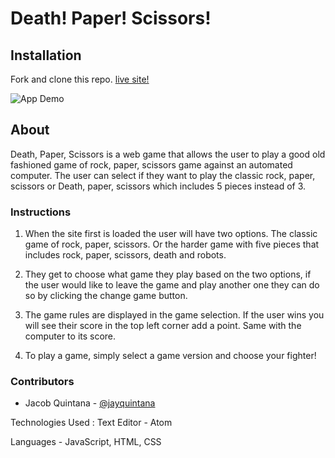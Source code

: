 # Death! Paper! Scissors!

## Installation
Fork and clone this repo. 
[live site!]( https://jayquintana.github.io/death-paper-scissors/)

![App Demo](https://github.com/Jayquintana/death-paper-scissors/blob/main/assets/death%2Cpaper%2Cscissors.gif)

## About
Death, Paper, Scissors is a web game that allows the user to play a good old fashioned game of rock, paper, scissors game against an automated computer. The user can select if they want to play the classic rock, paper, scissors or Death, paper, scissors which includes 5 pieces instead of 3.

### Instructions

1. When the site first is loaded the user will have two options. The classic game of rock, paper, scissors. Or the harder game with five pieces that includes rock, paper, scissors, death and robots.

2. They get to choose what game they play based on the two options, if the user would like to leave the game and play another one they can do so by clicking the change game button.

3. The game rules are displayed in the game selection. If the user wins you will see their score in the top left corner add a point. Same with the computer to its score.

4. To play a game, simply select a game version and choose your fighter!

### Contributors
- Jacob Quintana - [@jayquintana](https://github.com/Jayquintana)

Technologies Used :
Text Editor - Atom

Languages - JavaScript, HTML, CSS


